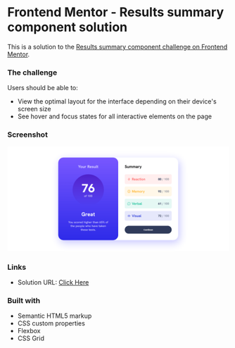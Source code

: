 # Frontend Mentor - Results summary component solution

This is a solution to the [Results summary component challenge on Frontend Mentor](https://www.frontendmentor.io/challenges/results-summary-component-CE_K6s0maV).


### The challenge

Users should be able to:

- View the optimal layout for the interface depending on their device's screen size
- See hover and focus states for all interactive elements on the page

### Screenshot

![screenshot](assets/images/screenshot.png)


### Links

- Solution URL: [Click Here](https://your-solution-url.com)


### Built with

- Semantic HTML5 markup
- CSS custom properties
- Flexbox
- CSS Grid
